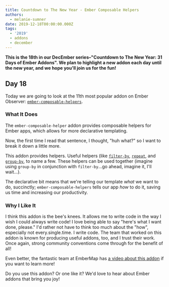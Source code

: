 ```yaml
---
title: Countdown to The New Year - Ember Composable Helpers
authors:
  - melanie-sumner
date: 2019-12-18T00:00:00.000Z
tags:
  - '2019'
  - addons
  - december
---
```



**This is the 18th in our DecEmber series–"Countdown to The New Year: 31 Days of Ember Addons". We plan to highlight a new addon each day until the new year, and we hope you'll join us for the fun!**

## Day 18

Today we are going to look at the 11th most popular addon on Ember Observer: [`ember-composable-helpers`](https://emberobserver.com/addons/ember-composable-helpers).

<!-- READMORE -->

### What It Does

The `ember-composable-helper` addon provides composable helpers for Ember apps, which allows for more declarative templating.

Now, the first time I read that sentence, I thought, "huh what?" so I want to break it down a little more.

This addon provides helpers. Useful helpers (like [`filter-by`](https://github.com/DockYard/ember-composable-helpers#filter-by), [`repeat`](https://github.com/DockYard/ember-composable-helpers#repeat), and [`group-by`](https://github.com/DockYard/ember-composable-helpers#group-by), to name a few. These helpers can be used together (imagine using `group-by` in conjunction with `filter-by`...go ahead, imagine it, I'll wait...).

The declarative bit means that we're telling our template _what_ we want to do, succinctly; `ember-composable-helpers` tells our app _how_ to do it, saving us time and increasing our productivity.

### Why I Like It

I think this addon is the bee's knees. It allows me to write code in the way I wish I could always write code! I love being able to say "here's what I want done, please." I'd rather not have to think too much about the "how", especially not every.single.time. I write code. The team that worked on this addon is known for producing useful addons, too, and I trust their work. Once again, strong community conventions come through for the benefit of all!

Even better, the fantastic team at EmberMap has [a video about this addon](https://embermap.com/video/ember-composable-helpers) if you want to learn more!


Do you use this addon? Or one like it? We'd love to hear about Ember addons that bring you joy!
